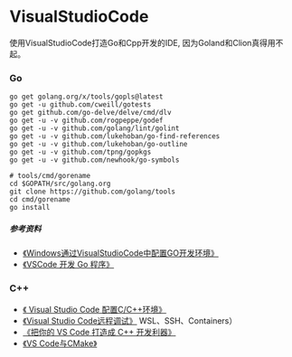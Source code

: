 # VisualStudioCode
使用VisualStudioCode打造Go和Cpp开发的IDE, 因为Goland和Clion真得用不起。



### Go

```shell
go get golang.org/x/tools/gopls@latest
go get -u github.com/cweill/gotests
go get github.com/go-delve/delve/cmd/dlv
go get -u -v github.com/rogpeppe/godef
go get -u -v github.com/golang/lint/golint
go get -u -v github.com/lukehoban/go-find-references
go get -u -v github.com/lukehoban/go-outline
go get -u -v github.com/tpng/gopkgs 
go get -u -v github.com/newhook/go-symbols

# tools/cmd/gorename
cd $GOPATH/src/golang.org
git clone https://github.com/golang/tools
cd cmd/gorename
go install
```
##### 参考资料
+ [《Windows通过VisualStudioCode中配置GO开发环境》](https://www.cnblogs.com/it-tsz/p/9021752.html)
+ [《VSCode 开发 Go 程序》](https://www.toutiao.com/i6870497110341452300/?tt_from=weixin&utm_campaign=client_share&wxshare_count=1&timestamp=1599706426&app=news_article&utm_source=weixin&utm_medium=toutiao_ios&use_new_style=1&req_id=202009101053460101310990270200F1B7&group_id=6870497110341452300)



### C++
+ [《 Visual Studio Code 配置C/C++环境》](https://blog.csdn.net/saga1979/article/details/87938161)
+ [《Visual Studio Code远程调试》](https://www.cnblogs.com/mightycode/p/10876119.html) WSL、SSH、Containers）
+ [《把你的 VS Code 打造成 C++ 开发利器》](https://mp.weixin.qq.com/s/zA3HWWq-R0PT40CuLIbGsQ)
+ [《VS Code与CMake》](https://zhuanlan.zhihu.com/p/52874931)
